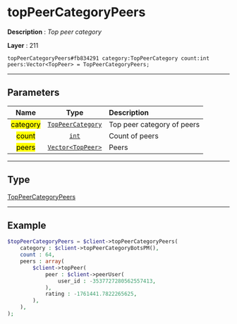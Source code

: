 # topPeerCategoryPeers

**Description** : *Top peer category*

**Layer** : 211

```tl
topPeerCategoryPeers#fb834291 category:TopPeerCategory count:int peers:Vector<TopPeer> = TopPeerCategoryPeers;
```

---

## Parameters

| Name | Type | Description |
| :---: | :---: | :--- |
| <mark>category</mark> | [`TopPeerCategory`](type/TopPeerCategory) | Top peer category of peers |
| <mark>count</mark> | [`int`](type/int) | Count of peers |
| <mark>peers</mark> | [`Vector<TopPeer>`](type/TopPeer) | Peers |

---

## Type

[TopPeerCategoryPeers](type/TopPeerCategoryPeers)

---

## Example

```php
$topPeerCategoryPeers = $client->topPeerCategoryPeers(
	category : $client->topPeerCategoryBotsPM(),
	count : 64,
	peers : array(
		$client->topPeer(
			peer : $client->peerUser(
				user_id : -3537727280562557413,
			),
			rating : -1761441.7822265625,
		),
	),
);
```